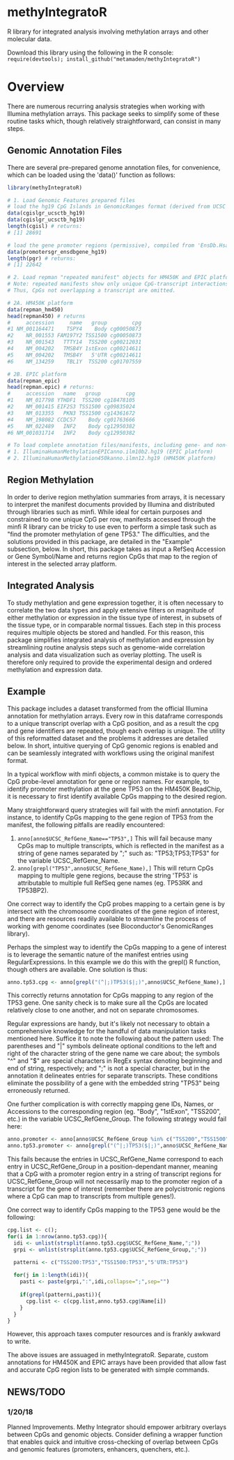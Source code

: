 # methyIntegratoR
R library for integrated analysis involving methylation arrays and other molecular data.

Download this library using the following in the R console: 
`require(devtools); install_github("metamaden/methyIntegratoR")`

# Overview
There are numerous recurring analysis strategies when working with Illumina methylation arrays. This package seeks to simplify some of these routine tasks which, though relatively straightforward, can consist in many steps. 

## Genomic Annotation Files
There are several pre-prepared genome annotation files, for convenience, which can be loaded using the 'data()' function as follows:
```r
library(methyIntegratoR)

# 1. Load Genomic Features prepared files
# load the hg19 CpG Islands in GenomicRanges format (derived from UCSC Table Browser bedfile)
data(cgislgr_ucsctb_hg19) 
data(cgislgr_ucsctb_hg19)
length(cgisl) # returns:
# [1] 28691

# load the gene promoter regions (permissive), compiled from 'EnsDb.Hsapiens.v75' package
data(promotersgr_ensdbgene_hg19)
length(pgr) # returns:
# [1] 22642

# 2. Load repman "repeated manifest" objects for HM450K and EPIC platforms
# Note: repeated manifests show only unique CpG-transcript interactions (by RefGene ID, NOT Genbank)
# Thus, CpGs not overlapping a transcript are omitted.

# 2A. HM450K platform
data(repman_hm450)
head(repman450) # returns
#     accession     name   group        cpg
#1 NM_001164471    TSPY4    Body cg00050873
#2    NR_001553 FAM197Y2 TSS1500 cg00050873
#3    NR_001543   TTTY14  TSS200 cg00212031
#4    NM_004202   TMSB4Y 1stExon cg00214611
#5    NM_004202   TMSB4Y   5'UTR cg00214611
#6    NM_134259    TBL1Y  TSS200 cg01707559

# 2B. EPIC platform
data(repman_epic)
head(repman.epic) # returns:
#     accession   name   group        cpg
#1    NM_017798 YTHDF1  TSS200 cg18478105
#2    NM_001415 EIF2S3 TSS1500 cg09835024
#3    NM_013355   PKN3 TSS1500 cg14361672
#4    NM_198082 CCDC57    Body cg01763666
#5    NM_022489   INF2    Body cg12950382
#6 NM_001031714   INF2    Body cg12950382

# To load complete annotation files/manifests, including gene- and non-gene-mapping CpGs, use the following Bioconductor packages:
# 1. IlluminaHumanMethylationEPICanno.ilm10b2.hg19 (EPIC platform)
# 2. IlluminaHumanMethylation450kanno.ilmn12.hg19 (HM450K platform)

```

## Region Methylation
In order to derive region methylation summaries from arrays, it is necessary to interpret the manifest documents provided by Illumina and distributed through libraries such as minfi. While ideal for certain purposes and constrained to one unique CpG per row, manifests accessed through the minfi R library can be tricky to use even to perform a simple task such as "find the promoter methylation of gene TP53." The difficulties, and the solutions provided in this package, are detailed in the "Example" subsection, below. In short, this package takes as input a RefSeq Accession or Gene Symbol/Name and returns region CpGs that map to the region of interest in the selected array platform.

## Integrated Analysis
To study methylation and gene expression together, it is often necessary to correlate the two data types and apply extensive filters on magnitude of either methylation or expression in the tissue type of interest, in subsets of the tissue type, or in comparable normal tissues. Each step in this process requires multiple objects be stored and handled. For this reason, this package simplifies integrated analysis of methylation and expression by streamlining routine analysis steps such as genome-wide correlation analysis and data visualization such as overlay plotting. The useR is therefore only required to provide the experimental design and ordered methylation and expression data. 

## Example
This package includes a dataset transformed from the official Illumina annotation for methylation arrays. Every row in this dataframe corresponds to a unique transcript overlap with a CpG position, and as a result the cpg and gene identifiers are repeated, though each overlap is unique. The utility of this reformatted dataset and the problems it addresses are detailed below. In short, intuitive querying of CpG genomic regions is enabled and can be seamlessly integrated with workflows using the original manifest format.

In a typical workflow with minfi objects, a common mistake is to query the CpG probe-level annotation for gene or region names. For example, to identify promoter methylation at the gene TP53 on the HM450K BeadChip, it is necessary to first identify available CpGs mapping to the desired region. 

Many straightforward query strategies will fail with the minfi annotation. For instance, to identify CpGs mapping to the gene region of TP53 from the manifest, the following pitfalls are readily encountered:
1. `anno[anno$UCSC_RefGene_Name=="TP53",]`
This will fail because many CpGs map to multiple transcripts, which is reflected in the manifest as a string of gene names separated by ";" such as: "TP53;TP53;TP53" for the variable UCSC_RefGene_Name. 
2. `anno[grepl("TP53",anno$UCSC_RefGene_Name),]` 
This will return CpGs mapping to multiple gene regions, because the string 'TP53' is attributable to multiple full RefSeq gene names (eg. TP53RK and TP53BP2).

One correct way to identify the CpG probes mapping to a certain gene is by intersect with the chromosome coordinates of the gene region of interest, and there are resources readily available to streamline the process of working with genome coordinates (see Bioconductor's GenomicRanges library). 

Perhaps the simplest way to identify the CpGs mapping to a gene of interest is to leverage the semantic nature of the manifest entries using RegularExpressions. In this example we do this with the grepl() R function, though others are available. One solution is thus:
```r
anno.tp53.cpg <- anno[grepl("(^|;)TP53($|;)",anno$UCSC_RefGene_Name),]
```
This correctly returns annotation for CpGs mapping to any region of the TP53 gene. One sanity check is to make sure all the CpGs are located relatively close to one another, and not on separate chromosomes. 

Regular expressions are handy, but it's likely not necessary to obtain a comprehensive knowledge for the handful of data manipulation tasks mentioned here. Suffice it to note the following about the pattern used: The parentheses and "|" symbols delineate optional conditions to the left and right of the character string of the gene name we care about; the symbols "^" and "$" are special characters in RegEx syntax denoting beginning and end of string, respectively; and ";" is not a special character, but in the annotation it delineates entries for separate transcripts. These conditions eliminate the possibility of a gene with the embedded string "TP53" being erroneously returned.

One further complication is with correctly mapping gene IDs, Names, or Accessions to the corresponding region (eg. "Body", "1stExon", "TSS200", etc.) in the variable UCSC_RefGene_Group. The following strategy would fail here:
```r
anno.promoter <- anno[anno$UCSC_RefGene_Group %in% c("TSS200","TSS1500","5'UTR"),]; 
anno.tp53.promoter <- anno[grepl("(^|;)TP53($|;)",anno$UCSC_RefGene_Name),]
```
This fails because the entries in UCSC_RefGene_Name correspond to each entry in UCSC_RefGene_Group in a position-dependant manner, meaning that a CpG with a promoter region entry in a string of transcript regions for UCSC_RefGene_Group will not necessarily map to the promoter region of a transcript for the gene of interest (remember there are polycistronic regions where a CpG can map to transcripts from multiple genes!). 

One correct way to identify CpGs mapping to the TP53 gene would be the following:
```r
cpg.list <- c();
for(i in 1:nrow(anno.tp53.cpg)){
  idi <- unlist(strsplit(anno.tp53.cpg$UCSC_RefGene_Name,";"))
  grpi <- unlist(strsplit(anno.tp53.cpg$UCSC_RefGene_Group,";"))

  patterni <- c("TSS200:TP53","TSS1500:TP53","5'UTR:TP53")
  
  for(j in 1:length(idi)){
    pasti <- paste(grpi,":",idi,collapse=";",sep="")
    
    if(grepl(patterni,pasti)){
      cpg.list <- c(cpg.list,anno.tp53.cpg$Name[i])
    }
  }
}
```

However, this approach taxes computer resources and is frankly awkward to write. 

The above issues are assuaged in methyIntegratoR. Separate, custom annotations for HM450K and EPIC arrays have been provided that allow fast and accurate CpG region lists to be generated with simple commands. 

## NEWS/TODO
### 1/20/18
Planned Improvements. Methy Integrator should empower arbitrary overlays between CpGs and genomic objects. Consider defining a wrapper function that enables quick and intuitive cross-checking of overlap between CpGs and genomic features (promoters, enhancers, quenchers, etc.). 

